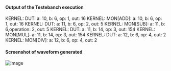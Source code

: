 #### Output of the Testebanch execution
  KERNEL:  DUT: a: 10, b:  6, op:  1, out:   16
  KERNEL: MON[ADD]: a: 10, b:  6, op:  1, out:   16
  KERNEL:  DUT: a: 11, b:  6, op:  2, out:    5
  KERNEL: MON[SUB]: a: 11, b:  6,operation:  2, out:    5
  KERNEL:  DUT: a: 11, b: 14, op:  3, out:  154
  KERNEL: MON[MUL]: a: 11, b: 14, op:  3, out:  154
  KERNEL:  DUT: a: 12, b:  6, op:  4, out:    2
  KERNEL: MON[DIV]: a: 12, b:  6, op:  4, out:    2

#### Screenshot of waveform generated
![image](https://github.com/user-attachments/assets/12678f5b-5113-4a16-b819-1b5d9a5c55f7)
